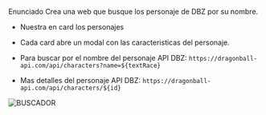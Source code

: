 Enunciado
Crea una web que busque los personaje de DBZ por su nombre.
- Nuestra en card los personajes
- Cada card abre un modal con las caracteristicas del personaje.

- Para buscar por el nombre del personaje
API DBZ: `https://dragonball-api.com/api/characters?name=${textRace}`

- Mas detalles del personaje
API DBZ: `https://dragonball-api.com/api/characters/${id}`


![BUSCADOR](https://github.com/user-attachments/assets/89a73266-14aa-4eac-b17b-ef86607db258)

